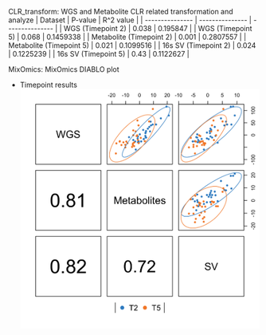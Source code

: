 CLR_transform: WGS and Metabolite CLR related transformation and analyze
| Dataset | P-value | R^2 value |
| --------------- | --------------- | --------------- |
| WGS (Timepoint 2) | 0.038 | 0.195847 |
| WGS (Timepoint 5) | 0.068 | 0.1459338 |
| Metabolite (Timepoint 2) | 0.001 | 0.2807557 |
| Metabolite (Timepoint 5) | 0.021 | 0.1099516 | 
| 16s SV (Timepoint 2) | 0.024 | 0.1225239 |
| 16s SV (Timepoint 5) | 0.43 | 0.1122627 |

MixOmics: MixOmics DIABLO plot
  - Timepoint results
  ![Image](mixOmics/correlation_timepoint.png)
